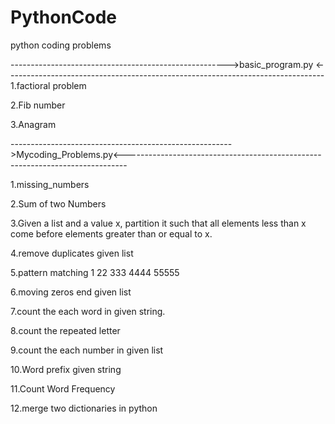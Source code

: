 # PythonCode
python coding problems

------------------------------------------------------>basic_program.py <-------------------------------------------------------------------------------
1.factioral problem 

2.Fib number

3.Anagram

------------------------------------------------------->Mycoding_Problems.py<------------------------------------------------------------------------------

1.missing_numbers

2.Sum of two Numbers

3.Given a list and a value x, partition it such that all elements less than x come before elements greater than or equal to x.

4.remove duplicates given list

5.pattern matching
1
22
333
4444
55555
   
6.moving zeros end given list

7.count the each word in given string.

8.count the repeated letter

9.count the each number in given list

10.Word prefix given string

11.Count Word Frequency

12.merge two dictionaries in python
